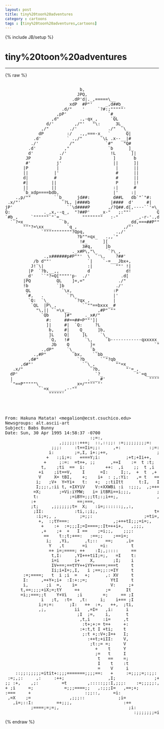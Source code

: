 ```yaml
---
layout: post
title: tiny%20toon%20adventures
category : cartoons
tags : [tiny%20toon%20adventures,cartoons]
---
```

{% include JB/setup %}
# tiny%20toon%20adventures
---
{% raw %}
<pre>

                             b,                                                 
                            JPQ,                                                
                          .dP&#039;d|._,=====\__                                     
                         xdP  #P&quot;&#039;     _,d##b_                                  
                      .d/&quot;    &#039;     `?#:;&quot;&quot;&quot;&quot;&quot;&#039;                                 
                    ,pP&#039;                `#_                                     
                  ,d&quot;        .,-qx_,     `QL                                    
                d/&#039;        ,/&quot;&#039;   &quot;\:      3L_                                  
              ,/&quot;        ./&#039;            ./&quot;  `\_                                
             dP         :/   .,,===-x_  `      Q|                               
           .d&#039;          ` .,/&quot;       `\L .x--__|#                               
          ./&#039;            /&quot;            `#&quot;    &quot;Q#                               
         .d&#039;           ,&quot;               `b      ]_                              
         d&#039;          ./&#039;                 !L      ]|                             
        JP           J                    ]       b                             
        #&#039;          j&#039;                    ||      ]|                            
       |P           |                      |      ||                            
       ||          |&#039;                      #      ||                            
       d|          #                       #      ||                            
       #|         ||                       P      |!                            
       ||         ||                      :|      #                             
       `b_xdp====bdb,                     |&#039;     :|                             
    .,p/&quot;&quot;         ``b_     jd##:         d##L   db`&quot;`&quot;#:                       
 .x/&quot;&#039;                `?L, |####b        |####  d&#039;     #|                       
jP&#039;                     ``\d####P       ,/?Q##.d[,----``&#039;=\_                    
Q:             ._,x,--q_,  &quot;?##P&#039;    _x-&quot;   ;:&quot;&quot;&#039;          Qb                   
`#b_,     `&quot;&quot;&quot;&quot;&quot;&quot;`&quot;`=_        &quot;&quot;&quot;&quot;&quot;&quot;&quot;&quot;   :-&quot;       _,-r-&#039;.,dP                   
  ``?=x__             `b,                       _dd,===##P&quot;&quot;                    
       &quot;&quot;&quot;?=\xx___      `q_,                  ,/&quot;&#039;                              
              `&quot;&quot;&quot;&quot;&quot;&quot;&quot;&quot;&quot;&quot;&quot;?Qpq,            .,/&#039;                                 
                            ?b&quot;&quot;=qx_   .,,`&quot;                                    
                             !#_      ][                                        
                              3#q,     ]b                                       
                          ._x#P\,&quot;\_    `?\_,                                   
               .,x######p#P&quot;&quot;&#039;  \  `&#039;\,    ?##&#039;                                 
           /b d&quot;&quot;&#039;              `|    `-=___Jbx+,                               
          J!`\|                 :|         &quot;&quot;&#039; !|                               
         |P  `?b,__,,           d              d!                               
        _d&#039;   ``&quot;?=Q[&quot;&quot;&quot;&quot;&#039;p-  ./&#039;            .d[                                
       |PQ          QL    ]=,=&quot;             ./&quot;                                 
       !b           `]b                    ./&#039;                                  
        QL            `\x,                :P                                    
        `#,   .         `?\_              |&#039;                                    
         `Q:  `\_          `?qx_,         |                                     
          `QL  |P\_,          ``&quot;&quot;==bxxx__#                                     
            &quot;\,|| ``=\x__           ,#P&quot;`&quot;&quot;                                     
              `Qb      ]#&quot;     ._x#/&quot;                                           
                #:     ##==##=P&quot;&quot;&#039;]|                                            
                ]|     #|  `Q:     ?L                                           
                 b,    #|    Q_     ]b,                                         
                 ]L    Q|     ]L     `\_                                        
                 `Q,   !#      `\,     `b------------qxxxxx___                  
                  Jb    Q        ]=                       `&quot;&quot;&quot;&quot;`&quot;-=-x_,         
              .,dP&quot;     `\_      `b_                                 ``&quot;=\x_,   
           .,#P&quot;          `bx,    ``bb__                                   `&quot;\_ 
         ,d#&quot;               `?b_     ``&quot;?qb_                                  &quot;\
      ,d#&quot;&#039;                   ``\_,        &quot;&quot;=x_                     ._______xd#
   .x/&quot;                          `?b,          &quot;&#039;=_,               :r&quot;&quot;&quot;&quot;&quot;&quot;&quot;&quot;&quot;&#039; 
  dP&#039;                              `?_             &quot;`=q_________,==&quot;            
  |                             .____#&#039;                 &quot;&quot;&quot;&quot;&quot;&quot;&quot;&quot;                
  `&quot;==P&quot;&quot;&quot;&quot;&quot;\_             _x=/&quot;&quot;&quot;&quot;`&quot;&#039;                                          
             ``=x______,--&quot;&quot;                                                    
                 &quot;&quot;&quot;&quot;&quot;&#039;




From: Hakuna Matata! &lt;megalion@ecst.csuchico.edu&gt;
Newsgroups: alt.ascii-art
Subject: Babs Bunny
Date: Sun, 30 Apr 1995 14:58:37 -0700
                                 :;=:,                                         
                     ,;;;;;::++=;  ::,::;;: :=;;;;;;;;;=:                      
                  ;;;:     :t+=Ii=;;:     ,+:           :;=:                   
                 i:        ;=,I, i+:;+=,                   ;+,                 
                +   :;i;=:   +===Y;i:          ;+t;+Ii++,    +=                
               +     ;:=:  =t=+, ;;      ,=+I    :=  t :t;    :i               
              t,    ;ti  ==  i:        ++:  ,i    ;;  t ,i     ;=              
             +i    ;it==V,    I      =I:     I;:,  +  t  ,+     i              
             V     X= tBI,    +;    i+  : ;,:Yi:   ,= t   ==    ,=             
            i;   ;V+  Y=Yi+   t:   +;  ;:tiItt      t:I,   I     i             
            I;;;:,:ii t, +IXYiV    V:+XXWBi :i  :;;;,  ,;=+=    +,             
           =X;       ;=Vi:iYMW;   i= itBRi=+i;;;,          ;+   I              
           t:            ;=iBY=;;;tt;:;i+=;,               ,tt i;              
          :+                ==;===,                         ,V+;               
          ;t;     ,;;;;;;;t=  X;   :i=;::::::;,,:,          =V:                
           ;II:            :ti,:;i;,                      t==                  
            :i;=;, ,         ;=;;:                    ;=ti=,                   
             +,  :;tY===:                 ,;+=+tI;;;=i=;,                      
              +    :+  :=;;;I;=I====;:It=++i+,   ,;;;,                         
              ,+    ;+  +   I ==    ;=i;;,    ;;;:                             
               ==    t:;t;+==:   :==;;    ;==i=;                               
                i;   ,Yi,      ,t;::   ==;     ,i=                             
                 Y   ,t       =i     =i:         t                             
                 =+ i=;====; ++    :I;,;::::     ==                            
                  t,I:     ,YI+=+tiI;=;,   =I    t:                            
                  i=i      i+    X,       ;I;    i                             
                  IV+==;==tYY++iYY+=+==;===t     t                             
                  Ii;i+I=;,I,   i ;==;;::=IY     t                             
       :=;====;   t  i ;i  =   +;      ,: XV     t                             
       I:     ,=+Y+;i+  :I:+:;=;         YtI     t                             
       i,       ;i  =,    i=             V:     ;+                             
      t,+=;;;;+iX;=;tY     =+          ;=      It                              
      =i;;===;;t    Y+Vi    ;i        =;     == ;I                             
              i   ;t,  :t=   ,t:     i;    i+== ;I                             
             i;=;=:      ;I:   =+  :+,   ++,  ;ti,                             
             ,;,           ii   ,=I=   ,i:     i                               
                            ;I  ;=,    i,      t                               
                             ,t,i     :i=     ,t                               
                              :t+;+:= t=+     +:                               
                             :+:t,t I +ti;    t                                
                              ;:t +;:V+;I=+   I;                               
                                :++t;+iII:    V,                               
                                 ;t:;= =;     V                                
                                   +    t     Y                                
                                   ;=   t     I                                
                                    t   ==    =;                               
                                    I    t    :t                               
                                    =    V     i                               
    ::;;:;;;;;=itit+:;;;=======;;;;==:   +     :=;;;;=;:;;:                    
 :=;,;:     ,:     :++;                 ,I;               ;++i+i+;:;,          
;; :+,    ,;:         =t        ,:::::;;:I,;;;:    :=;;;;;:,       ::;+==:     
+ ;i     =;            =;;;====;;   ,:;;;I=   ,==;+;         ;+       ,=;:;=   
:===     +                     :;;::,     =i:                 ;t        := ,+, 
 ,=X    ;=               ,;;;::             ;i=                I         i   t 
   ,i=;::I:         =+;;;,                    :+=             ;=         i  ,i 
          ;====;=;=;,                           ;i:          ==         i:;+=  
                                                  :;;;;;;;=iti;,    ,;=t=;,   </pre>
{% endraw %}
